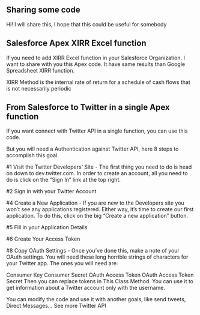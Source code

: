 ## Sharing some code

Hi! I will share this, I hope that this could be useful for somebody

## Salesforce Apex XIRR Excel function

If you need to add XIRR Excel function in your Salesforce Organization. I want to share with you this Apex code. It have same results than Google Spreadsheet XIRR function.

XIRR Method is the internal rate of return for a schedule of cash flows that is not necessarily periodic

## From Salesforce to Twitter in a single Apex function

If you want connect with Twitter API in a single function, you can use this code.

But you will need a Authentication against Twitter API, here 8 steps to accomplish this goal.

#1 Visit the Twitter Developers’ Site - The first thing you need to do is head on down to dev.twitter.com. In order to create an account, all you need to do is click on the “Sign In” link at the top right.

#2 Sign in with your Twitter Account

#4 Create a New Application - If you are new to the Developers site you won’t see any applications registered. Either way, it’s time to create our first application. To do this, click on the big “Create a new application” button.

#5 Fill in your Application Details

#6 Create Your Access Token

#8 Copy OAuth Settings - Once you’ve done this, make a note of your OAuth settings. You will need these long horrible strings of characters for your Twitter app. The ones you will need are:

Consumer Key
Consumer Secret
OAuth Access Token
OAuth Access Token Secret
Then you can replace tokens in This Class Method. You can use it to get information about a Twitter account only with the username.

You can modify the code and use it with another goals, like send tweets, Direct Messages... See more Twitter API
